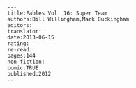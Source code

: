 
    ---
    title:Fables Vol. 16: Super Team
    authors:Bill Willingham,Mark Buckingham
    editors:
    translator:
    date:2013-06-15
    rating:
    re-read:
    pages:144
    non-fiction:
    comic:TRUE
    published:2012
    ---

    
